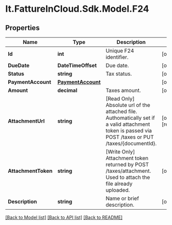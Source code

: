 # It.FattureInCloud.Sdk.Model.F24

## Properties

Name | Type | Description | Notes
------------ | ------------- | ------------- | -------------
**Id** | **int** | Unique F24 identifier. | [optional] 
**DueDate** | **DateTimeOffset** | Due date. | [optional] 
**Status** | **string** | Tax status. | [optional] 
**PaymentAccount** | [**PaymentAccount**](PaymentAccount.md) |  | [optional] 
**Amount** | **decimal** | Taxes amount. | [optional] 
**AttachmentUrl** | **string** | [Read Only] Absolute url of the attached file. Authomatically set if a valid attachment token is passed via POST /taxes or PUT /taxes/{documentId}. | [optional] [readonly] 
**AttachmentToken** | **string** | [Write Only] Attachment token returned by POST /taxes/attachment. Used to attach the file already uploaded. | [optional] 
**Description** | **string** | Name or brief description. | [optional] 

[[Back to Model list]](../README.md#documentation-for-models) [[Back to API list]](../README.md#documentation-for-api-endpoints) [[Back to README]](../README.md)

